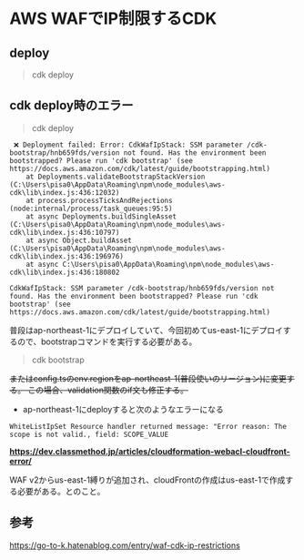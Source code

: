 # AWS WAFでIP制限するCDK

## deploy

> cdk deploy

## cdk deploy時のエラー

> cdk deploy
```
 ❌ Deployment failed: Error: CdkWafIpStack: SSM parameter /cdk-bootstrap/hnb659fds/version not found. Has the environment been bootstrapped? Please run 'cdk bootstrap' (see https://docs.aws.amazon.com/cdk/latest/guide/bootstrapping.html)
    at Deployments.validateBootstrapStackVersion (C:\Users\pisa0\AppData\Roaming\npm\node_modules\aws-cdk\lib\index.js:436:12032)
    at process.processTicksAndRejections (node:internal/process/task_queues:95:5)
    at async Deployments.buildSingleAsset (C:\Users\pisa0\AppData\Roaming\npm\node_modules\aws-cdk\lib\index.js:436:10797)  
    at async Object.buildAsset (C:\Users\pisa0\AppData\Roaming\npm\node_modules\aws-cdk\lib\index.js:436:196976)
    at async C:\Users\pisa0\AppData\Roaming\npm\node_modules\aws-cdk\lib\index.js:436:180802

CdkWafIpStack: SSM parameter /cdk-bootstrap/hnb659fds/version not found. Has the environment been bootstrapped? Please run 'cdk bootstrap' (see https://docs.aws.amazon.com/cdk/latest/guide/bootstrapping.html)
```
普段はap-northeast-1にデプロイしていて、今回初めてus-east-1にデプロイするので、bootstrapコマンドを実行する必要がある。

> cdk bootstrap

~~またはconfig.tsのenv.regionをap-northeast-1(普段使いのリージョン)に変更する。
この場合、validation関数のif文も修正する。~~

- ap-northeast-1にdeployすると次のようなエラーになる
```
WhiteListIpSet Resource handler returned message: "Error reason: The scope is not valid., field: SCOPE_VALUE
```

**https://dev.classmethod.jp/articles/cloudformation-webacl-cloudfront-error/**

WAF v2からus-east-1縛りが追加され、cloudFrontの作成はus-east-1で作成する必要がある。とのこと。

## 参考
https://go-to-k.hatenablog.com/entry/waf-cdk-ip-restrictions
